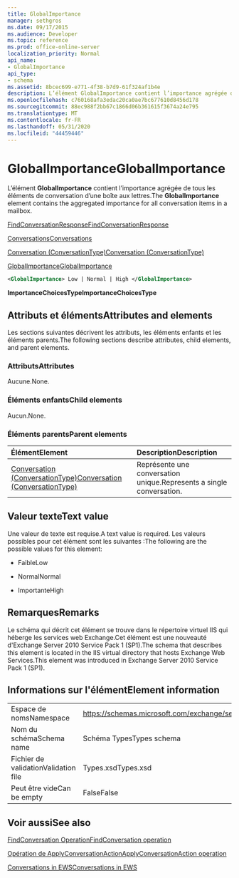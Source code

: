 ```yaml
---
title: GlobalImportance
manager: sethgros
ms.date: 09/17/2015
ms.audience: Developer
ms.topic: reference
ms.prod: office-online-server
localization_priority: Normal
api_name:
- GlobalImportance
api_type:
- schema
ms.assetid: 8bcec699-e771-4f38-b7d9-61f324af1b4e
description: L’élément GlobalImportance contient l’importance agrégée de tous les éléments de conversation d’une boîte aux lettres.
ms.openlocfilehash: c760168afa3edac20ca0ae7bc677610d8456d178
ms.sourcegitcommit: 88ec988f2bb67c1866d06b361615f3674a24e795
ms.translationtype: MT
ms.contentlocale: fr-FR
ms.lasthandoff: 05/31/2020
ms.locfileid: "44459446"
---
```

# <a name="globalimportance"></a><span data-ttu-id="445c4-103">GlobalImportance</span><span class="sxs-lookup"><span data-stu-id="445c4-103">GlobalImportance</span></span>

<span data-ttu-id="445c4-104">L’élément **GlobalImportance** contient l’importance agrégée de tous les éléments de conversation d’une boîte aux lettres.</span><span class="sxs-lookup"><span data-stu-id="445c4-104">The **GlobalImportance** element contains the aggregated importance for all conversation items in a mailbox.</span></span> 
  
[<span data-ttu-id="445c4-105">FindConversationResponse</span><span class="sxs-lookup"><span data-stu-id="445c4-105">FindConversationResponse</span></span>](findconversationresponse.md)
  
[<span data-ttu-id="445c4-106">Conversations</span><span class="sxs-lookup"><span data-stu-id="445c4-106">Conversations</span></span>](conversations-ex15websvcsotherref.md)
  
[<span data-ttu-id="445c4-107">Conversation (ConversationType)</span><span class="sxs-lookup"><span data-stu-id="445c4-107">Conversation (ConversationType)</span></span>](conversation-conversationtype.md)
  
[<span data-ttu-id="445c4-108">GlobalImportance</span><span class="sxs-lookup"><span data-stu-id="445c4-108">GlobalImportance</span></span>](globalimportance.md)
  
```XML
<GlobalImportance> Low | Normal | High </GlobalImportance>
```

 <span data-ttu-id="445c4-109">**ImportanceChoicesType**</span><span class="sxs-lookup"><span data-stu-id="445c4-109">**ImportanceChoicesType**</span></span>
## <a name="attributes-and-elements"></a><span data-ttu-id="445c4-110">Attributs et éléments</span><span class="sxs-lookup"><span data-stu-id="445c4-110">Attributes and elements</span></span>

<span data-ttu-id="445c4-111">Les sections suivantes décrivent les attributs, les éléments enfants et les éléments parents.</span><span class="sxs-lookup"><span data-stu-id="445c4-111">The following sections describe attributes, child elements, and parent elements.</span></span>
  
### <a name="attributes"></a><span data-ttu-id="445c4-112">Attributs</span><span class="sxs-lookup"><span data-stu-id="445c4-112">Attributes</span></span>

<span data-ttu-id="445c4-113">Aucune.</span><span class="sxs-lookup"><span data-stu-id="445c4-113">None.</span></span>
  
### <a name="child-elements"></a><span data-ttu-id="445c4-114">Éléments enfants</span><span class="sxs-lookup"><span data-stu-id="445c4-114">Child elements</span></span>

<span data-ttu-id="445c4-115">Aucun.</span><span class="sxs-lookup"><span data-stu-id="445c4-115">None.</span></span>
  
### <a name="parent-elements"></a><span data-ttu-id="445c4-116">Éléments parents</span><span class="sxs-lookup"><span data-stu-id="445c4-116">Parent elements</span></span>

|<span data-ttu-id="445c4-117">**Élément**</span><span class="sxs-lookup"><span data-stu-id="445c4-117">**Element**</span></span>|<span data-ttu-id="445c4-118">**Description**</span><span class="sxs-lookup"><span data-stu-id="445c4-118">**Description**</span></span>|
|:-----|:-----|
|[<span data-ttu-id="445c4-119">Conversation (ConversationType)</span><span class="sxs-lookup"><span data-stu-id="445c4-119">Conversation (ConversationType)</span></span>](conversation-conversationtype.md) <br/> |<span data-ttu-id="445c4-120">Représente une conversation unique.</span><span class="sxs-lookup"><span data-stu-id="445c4-120">Represents a single conversation.</span></span>  <br/> |
   
## <a name="text-value"></a><span data-ttu-id="445c4-121">Valeur texte</span><span class="sxs-lookup"><span data-stu-id="445c4-121">Text value</span></span>

<span data-ttu-id="445c4-122">Une valeur de texte est requise.</span><span class="sxs-lookup"><span data-stu-id="445c4-122">A text value is required.</span></span> <span data-ttu-id="445c4-123">Les valeurs possibles pour cet élément sont les suivantes :</span><span class="sxs-lookup"><span data-stu-id="445c4-123">The following are the possible values for this element:</span></span>
  
- <span data-ttu-id="445c4-124">Faible</span><span class="sxs-lookup"><span data-stu-id="445c4-124">Low</span></span>
    
- <span data-ttu-id="445c4-125">Normal</span><span class="sxs-lookup"><span data-stu-id="445c4-125">Normal</span></span>
    
- <span data-ttu-id="445c4-126">Importante</span><span class="sxs-lookup"><span data-stu-id="445c4-126">High</span></span>
    
## <a name="remarks"></a><span data-ttu-id="445c4-127">Remarques</span><span class="sxs-lookup"><span data-stu-id="445c4-127">Remarks</span></span>

<span data-ttu-id="445c4-128">Le schéma qui décrit cet élément se trouve dans le répertoire virtuel IIS qui héberge les services web Exchange.Cet élément est une nouveauté d'Exchange Server 2010 Service Pack 1 (SP1).</span><span class="sxs-lookup"><span data-stu-id="445c4-128">The schema that describes this element is located in the IIS virtual directory that hosts Exchange Web Services.This element was introduced in Exchange Server 2010 Service Pack 1 (SP1).</span></span>
  
## <a name="element-information"></a><span data-ttu-id="445c4-129">Informations sur l'élément</span><span class="sxs-lookup"><span data-stu-id="445c4-129">Element information</span></span>

|||
|:-----|:-----|
|<span data-ttu-id="445c4-130">Espace de noms</span><span class="sxs-lookup"><span data-stu-id="445c4-130">Namespace</span></span>  <br/> |https://schemas.microsoft.com/exchange/services/2006/types  <br/> |
|<span data-ttu-id="445c4-131">Nom du schéma</span><span class="sxs-lookup"><span data-stu-id="445c4-131">Schema name</span></span>  <br/> |<span data-ttu-id="445c4-132">Schéma Types</span><span class="sxs-lookup"><span data-stu-id="445c4-132">Types schema</span></span>  <br/> |
|<span data-ttu-id="445c4-133">Fichier de validation</span><span class="sxs-lookup"><span data-stu-id="445c4-133">Validation file</span></span>  <br/> |<span data-ttu-id="445c4-134">Types.xsd</span><span class="sxs-lookup"><span data-stu-id="445c4-134">Types.xsd</span></span>  <br/> |
|<span data-ttu-id="445c4-135">Peut être vide</span><span class="sxs-lookup"><span data-stu-id="445c4-135">Can be empty</span></span>  <br/> |<span data-ttu-id="445c4-136">False</span><span class="sxs-lookup"><span data-stu-id="445c4-136">False</span></span>  <br/> |
   
## <a name="see-also"></a><span data-ttu-id="445c4-137">Voir aussi</span><span class="sxs-lookup"><span data-stu-id="445c4-137">See also</span></span>



[<span data-ttu-id="445c4-138">FindConversation Operation</span><span class="sxs-lookup"><span data-stu-id="445c4-138">FindConversation operation</span></span>](findconversation-operation.md)
  
[<span data-ttu-id="445c4-139">Opération de ApplyConversationAction</span><span class="sxs-lookup"><span data-stu-id="445c4-139">ApplyConversationAction operation</span></span>](applyconversationaction-operation.md)


[<span data-ttu-id="445c4-140">Conversations in EWS</span><span class="sxs-lookup"><span data-stu-id="445c4-140">Conversations in EWS</span></span>](https://msdn.microsoft.com/library/91e64629-db6c-4c94-9dcb-d386232e8467%28Office.15%29.aspx)

